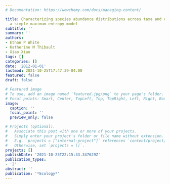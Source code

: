 ```yaml
---
# Documentation: https://wowchemy.com/docs/managing-content/

title: Characterizing species abundance distributions across taxa and ecosystems using
  a simple maximum entropy model
subtitle: ''
summary: ''
authors:
- Ethan P White
- Katherine M Thibault
- Xiao Xiao
tags: []
categories: []
date: '2012-01-01'
lastmod: 2021-10-25T17:47:39-04:00
featured: false
draft: false

# Featured image
# To use, add an image named `featured.jpg/png` to your page's folder.
# Focal points: Smart, Center, TopLeft, Top, TopRight, Left, Right, BottomLeft, Bottom, BottomRight.
image:
  caption: ''
  focal_point: ''
  preview_only: false

# Projects (optional).
#   Associate this post with one or more of your projects.
#   Simply enter your project's folder or file name without extension.
#   E.g. `projects = ["internal-project"]` references `content/project/deep-learning/index.md`.
#   Otherwise, set `projects = []`.
projects: []
publishDate: '2021-10-25T22:15:33.347629Z'
publication_types:
- '2'
abstract: ''
publication: '*Ecology*'
---
```


